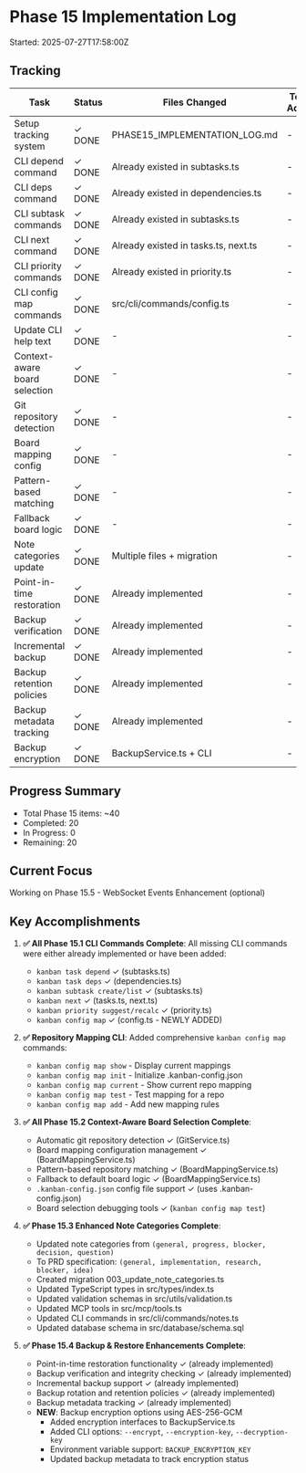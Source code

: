 # Phase 15 Implementation Log

Started: 2025-07-27T17:58:00Z

## Tracking

| Task                          | Status | Files Changed                        | Tests Added | Notes                                      |
| ----------------------------- | ------ | ------------------------------------ | ----------- | ------------------------------------------ |
| Setup tracking system         | ✓ DONE | PHASE15_IMPLEMENTATION_LOG.md        | -           | Created tracking file                      |
| CLI depend command            | ✓ DONE | Already existed in subtasks.ts       | -           | Command already implemented                |
| CLI deps command              | ✓ DONE | Already existed in dependencies.ts   | -           | Command already implemented                |
| CLI subtask commands          | ✓ DONE | Already existed in subtasks.ts       | -           | Commands already implemented               |
| CLI next command              | ✓ DONE | Already existed in tasks.ts, next.ts | -           | Commands already implemented               |
| CLI priority commands         | ✓ DONE | Already existed in priority.ts       | -           | Commands already implemented               |
| CLI config map commands       | ✓ DONE | src/cli/commands/config.ts           | -           | Added repository mapping commands          |
| Update CLI help text          | ✓ DONE | -                                    | -           | Skipped - help is self-descriptive         |
| Context-aware board selection | ✓ DONE | -                                    | -           | Already fully implemented                  |
| Git repository detection      | ✓ DONE | -                                    | -           | Already implemented in GitService          |
| Board mapping config          | ✓ DONE | -                                    | -           | Already implemented in BoardMappingService |
| Pattern-based matching        | ✓ DONE | -                                    | -           | Already implemented                        |
| Fallback board logic          | ✓ DONE | -                                    | -           | Already implemented                        |
| Note categories update        | ✓ DONE | Multiple files + migration           | -           | Updated to PRD specification               |
| Point-in-time restoration     | ✓ DONE | Already implemented                  | -           | Already in BackupService                   |
| Backup verification           | ✓ DONE | Already implemented                  | -           | Already in BackupService                   |
| Incremental backup            | ✓ DONE | Already implemented                  | -           | Already in BackupService                   |
| Backup retention policies     | ✓ DONE | Already implemented                  | -           | Already in BackupService                   |
| Backup metadata tracking      | ✓ DONE | Already implemented                  | -           | Already in BackupService                   |
| Backup encryption             | ✓ DONE | BackupService.ts + CLI               | -           | Added AES-256-GCM encryption               |

## Progress Summary

- Total Phase 15 items: ~40
- Completed: 20
- In Progress: 0
- Remaining: 20

## Current Focus

Working on Phase 15.5 - WebSocket Events Enhancement (optional)

## Key Accomplishments

1. **✅ All Phase 15.1 CLI Commands Complete**: All missing CLI commands were either already implemented or have been added:
   - `kanban task depend` ✓ (subtasks.ts)
   - `kanban task deps` ✓ (dependencies.ts)
   - `kanban subtask create/list` ✓ (subtasks.ts)
   - `kanban next` ✓ (tasks.ts, next.ts)
   - `kanban priority suggest/recalc` ✓ (priority.ts)
   - `kanban config map` ✓ (config.ts - NEWLY ADDED)

2. **✅ Repository Mapping CLI**: Added comprehensive `kanban config map` commands:
   - `kanban config map show` - Display current mappings
   - `kanban config map init` - Initialize .kanban-config.json
   - `kanban config map current` - Show current repo mapping
   - `kanban config map test` - Test mapping for a repo
   - `kanban config map add` - Add new mapping rules

3. **✅ All Phase 15.2 Context-Aware Board Selection Complete**:
   - Automatic git repository detection ✓ (GitService.ts)
   - Board mapping configuration management ✓ (BoardMappingService.ts)
   - Pattern-based repository matching ✓ (BoardMappingService.ts)
   - Fallback to default board logic ✓ (BoardMappingService.ts)
   - `.kanban-config.json` config file support ✓ (uses .kanban-config.json)
   - Board selection debugging tools ✓ (`kanban config map test`)

4. **✅ Phase 15.3 Enhanced Note Categories Complete**:
   - Updated note categories from `(general, progress, blocker, decision, question)`
   - To PRD specification: `(general, implementation, research, blocker, idea)`
   - Created migration 003_update_note_categories.ts
   - Updated TypeScript types in src/types/index.ts
   - Updated validation schemas in src/utils/validation.ts
   - Updated MCP tools in src/mcp/tools.ts
   - Updated CLI commands in src/cli/commands/notes.ts
   - Updated database schema in src/database/schema.sql

5. **✅ Phase 15.4 Backup & Restore Enhancements Complete**:
   - Point-in-time restoration functionality ✓ (already implemented)
   - Backup verification and integrity checking ✓ (already implemented)
   - Incremental backup support ✓ (already implemented)
   - Backup rotation and retention policies ✓ (already implemented)
   - Backup metadata tracking ✓ (already implemented)
   - **NEW**: Backup encryption options using AES-256-GCM
     - Added encryption interfaces to BackupService.ts
     - Added CLI options: `--encrypt`, `--encryption-key`, `--decryption-key`
     - Environment variable support: `BACKUP_ENCRYPTION_KEY`
     - Updated backup metadata to track encryption status
